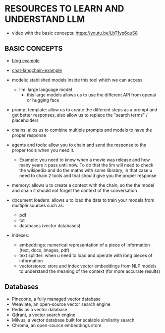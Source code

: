 # RESOURCES TO LEARN AND UNDERSTAND LLM

- video with the basic concepts: https://youtu.be/LbT1yp6quS8

## BASIC CONCEPTS
- [blog example](https://www.python-engineer.com/posts/langchain-crash-course/)
- [chat-langchain-example](https://github.com/hwchase17/chat-langchain)

- models: stablished models inside this tool which we can access
  - llm: large language model
    - this large models allows us to use the different API from openai or hugging face
- prompt template: allow us to create the different steps as a prompt and get better responses, also allow us to replace the "search terms" / placeholders
- chains: allos us to combine multiple prompts and models to have the proper response
- agents and tools: allow you to chain and send the response to the proper tools when you need it.
  - Example: you need to know when a movie was release and how many years it pass until now. To do that the llm will need to check the wikipedia and do the maths with some librabry, in that case u need to chain 2 tools and that should give you the proper response
- memory: allows u to create a context with the chain, so the the model and chain it should not forget the context of the conversation
- document loaders: allows u to load the data to train your models from multiple sources such as:
  - pdf
  - txt
  - databases (vector databases)
- indexes: 
  - embeddings: numerical representation of a piece of information (text, docs, images, pdf)
  - text splitter: when u need to load and operate with long pieces of information
  - vectorstores: store and index vector embeddings from NLP models to understand the meaning of the context (for more accurate results)

## Databases
- Pinecone, a fully managed vector database
- Weaviate, an open-source vector search engine
- Redis as a vector database
- Qdrant, a vector search engine
- Milvus, a vector database built for scalable similarity search
- Chroma, an open-source embeddings store
